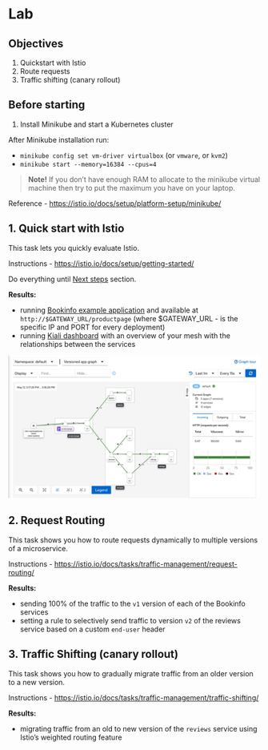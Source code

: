 # Lab

## Objectives

1. Quickstart with Istio
2. Route requests
3. Traffic shifting (canary rollout)

## Before starting

1. Install Minikube and start a Kubernetes cluster

After Minikube installation run:

- `minikube config set vm-driver virtualbox` (or `vmware`, or `kvm2`)
- `minikube start --memory=16384 --cpus=4`

> **Note!** If you don’t have enough RAM to allocate to the minikube virtual machine then try to put the maximum you have on your laptop.

Reference - https://istio.io/docs/setup/platform-setup/minikube/

## 1. Quick start with Istio

This task lets you quickly evaluate Istio.

Instructions - https://istio.io/docs/setup/getting-started/

Do everything until [Next steps](https://istio.io/docs/setup/getting-started/#next-steps) section.

**Results:**

- running [Bookinfo example application](https://istio.io/docs/examples/bookinfo/) and available at `http://$GATEWAY_URL/productpage` (where $GATEWAY_URL - is the specific IP and PORT for every deployment)
- running [Kiali dashboard](https://kiali.io/) with an overview of your mesh with the relationships between the services

![Kiali dashboard](image/kiali-example2.jpg)

## 2. Request Routing

This task shows you how to route requests dynamically to multiple versions of a microservice.

Instructions - https://istio.io/docs/tasks/traffic-management/request-routing/

**Results:**

- sending 100% of the traffic to the `v1` version of each of the Bookinfo services
- setting a rule to selectively send traffic to version `v2` of the reviews service based on a custom `end-user` header

## 3. Traffic Shifting (canary rollout)

This task shows you how to gradually migrate traffic from an older version to a new version.

Instructions - https://istio.io/docs/tasks/traffic-management/traffic-shifting/

**Results:**

- migrating traffic from an old to new version of the `reviews` service using Istio’s weighted routing feature
